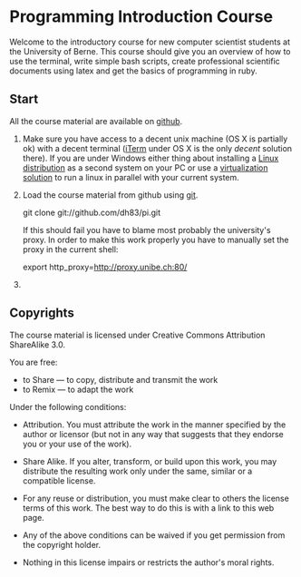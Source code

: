Programming Introduction Course
===============================

Welcome to the introductory course for new computer scientist students at the
University of Berne. This course should give you an overview of how to use the
terminal, write simple bash scripts, create professional scientific documents
using latex and get the basics of programming in ruby.


Start
-----
All the course material are available on [github](http://github.com/dh83/pi).

1. Make sure you have access to a decent unix machine (OS X is partially ok)
   with a decent terminal ([iTerm](http://iterm.sourceforge.net/) under OS X
   is the only *decent* solution there). If you are under Windows either thing
   about installing a [Linux distribution](http://ubuntu.com) as a second
   system on your PC or use a [virtualization solution](http://virtualbox.org)
   to run a linux in parallel with your current system.

2. Load the course material from github using [git](http://git-scm.com/).

    git clone git://github.com/dh83/pi.git

   If this should fail you have to blame most probably the university's proxy.
   In order to make this work properly you have to manually set the proxy in
   the current shell:

    export http_proxy=http://proxy.unibe.ch:80/

 3.



Copyrights
----------

The course material is licensed under Creative Commons Attribution ShareAlike
3.0.

You are free:
* to Share — to copy, distribute and transmit the work
* to Remix — to adapt the work

Under the following conditions:
* Attribution. You must attribute the work in the manner specified by the
  author or licensor (but not in any way that suggests that they endorse
  you or your use of the work).
* Share Alike. If you alter, transform, or build upon this work, you may 
  distribute the resulting work only under the same, similar or a
  compatible license.

* For any reuse or distribution, you must make clear to others the license 
  terms of this work. The best way to do this is with a link to this web
  page.
* Any of the above conditions can be waived if you get permission from the 
  copyright holder.
* Nothing in this license impairs or restricts the author's moral rights.


